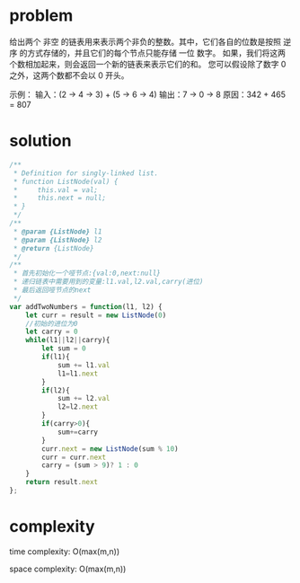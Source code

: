 # problem
给出两个 非空 的链表用来表示两个非负的整数。其中，它们各自的位数是按照 逆序 的方式存储的，并且它们的每个节点只能存储 一位 数字。
如果，我们将这两个数相加起来，则会返回一个新的链表来表示它们的和。
您可以假设除了数字 0 之外，这两个数都不会以 0 开头。

示例：
输入：(2 -> 4 -> 3) + (5 -> 6 -> 4)
输出：7 -> 0 -> 8
原因：342 + 465 = 807

# solution
```javascript
/**
 * Definition for singly-linked list.
 * function ListNode(val) {
 *     this.val = val;
 *     this.next = null;
 * }
 */
/**
 * @param {ListNode} l1
 * @param {ListNode} l2
 * @return {ListNode}
 */
/**
 * 首先初始化一个哑节点:{val:0,next:null}
 * 递归链表中需要用到的变量:l1.val,l2.val,carry(进位)
 * 最后返回哑节点的next
 */
var addTwoNumbers = function(l1, l2) {
    let curr = result = new ListNode(0)
    //初始的进位为0
    let carry = 0
    while(l1||l2||carry){
        let sum = 0
        if(l1){
            sum += l1.val
            l1=l1.next
        }
        if(l2){
            sum += l2.val
            l2=l2.next
        }
        if(carry>0){
            sum+=carry
        }
        curr.next = new ListNode(sum % 10)
        curr = curr.next
        carry = (sum > 9)? 1 : 0
    }
    return result.next
};
```

# complexity
time complexity: O(max(m,n))

space complexity: O(max(m,n))
